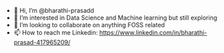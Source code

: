 - 👋 Hi, I’m @bharathi-prasadd
- 👀 I’m interested in Data Science and Machine learning but still exploring
- 💞️ I’m looking to collaborate on anything FOSS related
- 📫 How to reach me 
  Linkedin: https://www.linkedin.com/in/bharathi-prasad-417965209/
